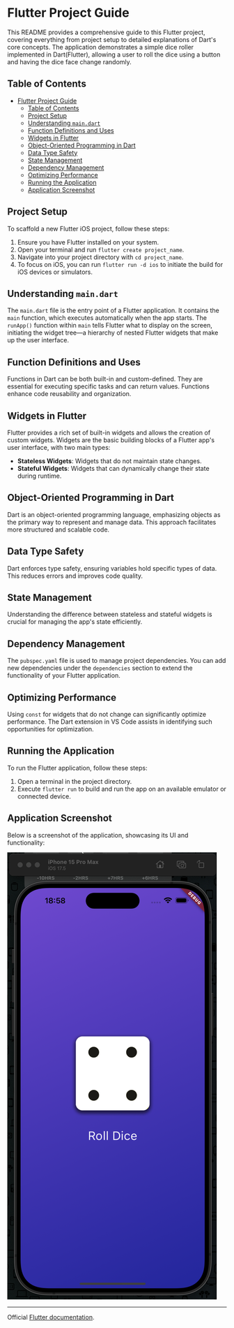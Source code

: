 # Flutter Project Guide

This README provides a comprehensive guide to this Flutter project, covering everything from project setup to detailed explanations of Dart's core concepts. The application demonstrates a simple dice roller implemented in Dart(Flutter), allowing a user to roll the dice using a button and having the dice face change randomly.

## Table of Contents

- [Flutter Project Guide](#flutter-project-guide)
  - [Table of Contents](#table-of-contents)
  - [Project Setup](#project-setup)
  - [Understanding `main.dart`](#understanding-maindart)
  - [Function Definitions and Uses](#function-definitions-and-uses)
  - [Widgets in Flutter](#widgets-in-flutter)
  - [Object-Oriented Programming in Dart](#object-oriented-programming-in-dart)
  - [Data Type Safety](#data-type-safety)
  - [State Management](#state-management)
  - [Dependency Management](#dependency-management)
  - [Optimizing Performance](#optimizing-performance)
  - [Running the Application](#running-the-application)
  - [Application Screenshot](#application-screenshot)

## Project Setup

To scaffold a new Flutter iOS project, follow these steps:

1. Ensure you have Flutter installed on your system.
2. Open your terminal and run `flutter create project_name`.
3. Navigate into your project directory with `cd project_name`.
4. To focus on iOS, you can run `flutter run -d ios` to initiate the build for iOS devices or simulators.

## Understanding `main.dart`

The `main.dart` file is the entry point of a Flutter application. It contains the `main` function, which executes automatically when the app starts. The `runApp()` function within `main` tells Flutter what to display on the screen, initiating the widget tree—a hierarchy of nested Flutter widgets that make up the user interface.

## Function Definitions and Uses

Functions in Dart can be both built-in and custom-defined. They are essential for executing specific tasks and can return values. Functions enhance code reusability and organization.

## Widgets in Flutter

Flutter provides a rich set of built-in widgets and allows the creation of custom widgets. Widgets are the basic building blocks of a Flutter app's user interface, with two main types:

- **Stateless Widgets**: Widgets that do not maintain state changes.
- **Stateful Widgets**: Widgets that can dynamically change their state during runtime.

## Object-Oriented Programming in Dart

Dart is an object-oriented programming language, emphasizing objects as the primary way to represent and manage data. This approach facilitates more structured and scalable code.

## Data Type Safety

Dart enforces type safety, ensuring variables hold specific types of data. This reduces errors and improves code quality.

## State Management

Understanding the difference between stateless and stateful widgets is crucial for managing the app's state efficiently.

## Dependency Management

The `pubspec.yaml` file is used to manage project dependencies. You can add new dependencies under the `dependencies` section to extend the functionality of your Flutter application.

## Optimizing Performance

Using `const` for widgets that do not change can significantly optimize performance. The Dart extension in VS Code assists in identifying such opportunities for optimization.

## Running the Application

To run the Flutter application, follow these steps:

1. Open a terminal in the project directory.
2. Execute `flutter run` to build and run the app on an available emulator or connected device.

## Application Screenshot

Below is a screenshot of the application, showcasing its UI and functionality:

![Application Screenshot](assets/readme/app_screenshot.png)

---

Official [Flutter documentation](https://flutter.dev/docs).
